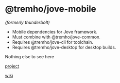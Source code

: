 # @tremho/jove-mobile
_(formerly thunderbolt)_

- Mobile dependencies for Jove framework. 
- Must combine with @tremho/jove-common. 
- Requires @tremho/jove-cli for toolchain. 
- Requires @tremho/jove-desktop for desktop builds. 

Nothing else to see here

[project](https://github.com/tremho/thunderbolt-common/projects/1)

[wiki](https://github.com/tremho/thunderbolt-common/wiki)

